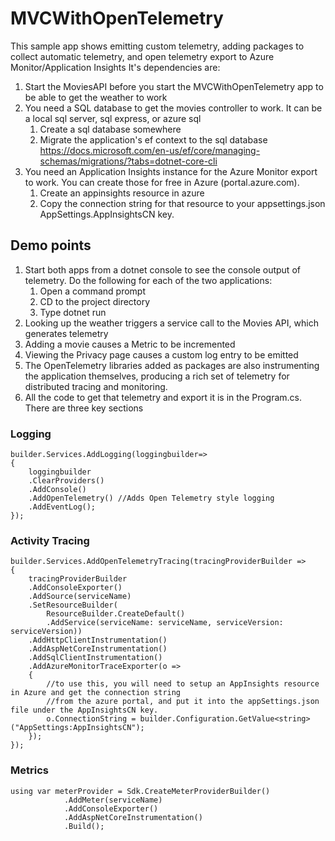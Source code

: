 # MVCWithOpenTelemetry
This sample app shows emitting custom telemetry, adding packages to collect automatic telemetry, and open telemetry export to Azure Monitor/Application Insights
It's dependencies are:
1. Start the MoviesAPI before you start the MVCWithOpenTelemetry app to be able to get the weather to work
2. You need a SQL database to get the movies controller to work. It can be a local sql server, sql express, or azure sql
	1. Create a sql database somewhere
	2. Migrate the application's ef context to the sql database https://docs.microsoft.com/en-us/ef/core/managing-schemas/migrations/?tabs=dotnet-core-cli
3. You need an Application Insights instance for the Azure Monitor export to work. You can create those for free in Azure (portal.azure.com).
	1. Create an appinsights resource in azure
	2. Copy the connection string for that resource to your appsettings.json AppSettings.AppInsightsCN key.


## Demo points
1. Start both apps from a dotnet console to see the console output of telemetry. Do the following for each of the two applications:
   1. Open a command prompt
   2. CD to the project directory
   3. Type dotnet run
3. Looking up the weather triggers a service call to the Movies API, which generates telemetry
4. Adding a movie causes a Metric to be incremented
5. Viewing the Privacy page causes a custom log entry to be emitted
6. The OpenTelemetry libraries added as packages are also instrumenting the application themselves, producing a rich set of telemetry for distributed tracing and monitoring.
7. All the code to get that telemetry and export it is in the Program.cs. There are three key sections

### Logging
```
builder.Services.AddLogging(loggingbuilder=>
{
    loggingbuilder
    .ClearProviders()
    .AddConsole()
    .AddOpenTelemetry() //Adds Open Telemetry style logging
    .AddEventLog();
});
```

### Activity Tracing
```
builder.Services.AddOpenTelemetryTracing(tracingProviderBuilder =>
{
    tracingProviderBuilder
    .AddConsoleExporter()
    .AddSource(serviceName)
    .SetResourceBuilder(
        ResourceBuilder.CreateDefault()
        .AddService(serviceName: serviceName, serviceVersion: serviceVersion))
    .AddHttpClientInstrumentation()
    .AddAspNetCoreInstrumentation()
    .AddSqlClientInstrumentation()
    .AddAzureMonitorTraceExporter(o =>
    {
        //to use this, you will need to setup an AppInsights resource in Azure and get the connection string
        //from the azure portal, and put it into the appSettings.json file under the AppInsightsCN key.
        o.ConnectionString = builder.Configuration.GetValue<string>("AppSettings:AppInsightsCN");
    });
});
```
### Metrics
```  
using var meterProvider = Sdk.CreateMeterProviderBuilder()
            .AddMeter(serviceName)
            .AddConsoleExporter()
            .AddAspNetCoreInstrumentation()
            .Build();
```
